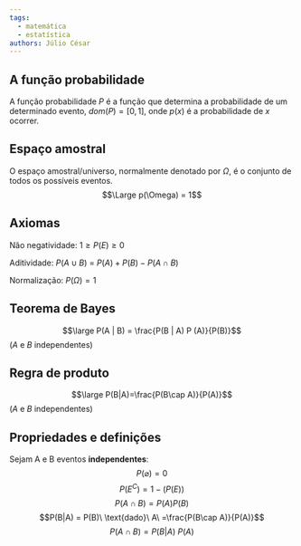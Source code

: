 ```yaml
---
tags:
  - matemática
  - estatística
authors: Júlio César
---
```


## A função probabilidade

A função probabilidade $P$ é a função que determina a probabilidade de um determinado evento, $dom(P) = [0,1]$, onde $p(x)$ é a probabilidade de $x$ ocorrer.
## Espaço amostral

O espaço amostral/universo, normalmente denotado por $\Omega$, é o conjunto de todos os possíveis eventos.
$$\Large p(\Omega) = 1$$
## Axiomas

Não negatividade: $1 \geq P(E) \geq 0$

Aditividade: $P(A\cup B)$ = $P(A) + P(B) - P(A\cap B)$

Normalização: $P(\Omega) = 1$

## Teorema de Bayes

$$\large P(A | B) = \frac{P(B | A) P (A)}{P(B)}$$
($A$ e $B$ independentes)
## Regra de produto
$$\large P(B|A)=\frac{P(B\cap A)}{P(A)}$$
($A$ e $B$ independentes)
## Propriedades e definições

Sejam A e B eventos **independentes**:
$$P(\varnothing) = 0$$
$$P(E^C) = 1 - (P(E))$$
$$P(A\cap B) = P(A)P(B)$$
$$P(B|A) = P(B)\ \text{dado}\ A\ =\frac{P(B\cap A)}{P(A)}$$
$$P(A\cap B) = P(B|A)\ P(A)$$
